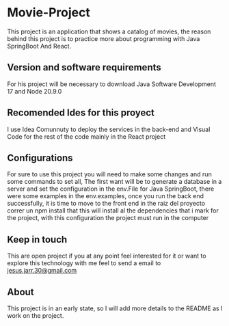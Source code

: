 # Movie-Project

This project is an application that shows a catalog of movies, the reason behind this project is to practice more about programming with Java SpringBoot And React.

## Version and software requirements

For his project will be necessary to download Java Software Development 17 and Node 20.9.0

## Recomended Ides for this proyect 

I use Idea Comunnuty to deploy the services in the back-end and Visual Code for the rest of the code mainly in the React project

## Configurations

For sure to use this project you will need to make some changes and run some commands to set all, The first want will be to generate a database in a server and set the configuration in the env.File for Java SpringBoot, there were some examples in the env.examples, once you run the back end successfully, it is time to move to the front end in the raiz del proyecto correr un npm install that this will install al the dependencies that i mark for the project, with this configuration the project must run in the computer

## Keep in touch

This are open project if you at any point feel interested for it or want to explore this technology with me feel to send a email to jesus.jarr.30@gmail.com

## About

This project is in an early state, so I will add more details to the README as I work on the project.
